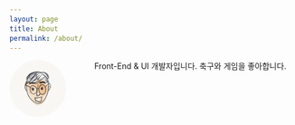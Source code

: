 ```yaml
---
layout: page
title: About
permalink: /about/
---
```


<style>
	.area-profile {position:relative;min-height:100px;padding-left:150px;margin-bottom:50px;}
	.area-profile img {position:absolute;top:0;left:0;border-radius: 100px;}
    .area-profile ul {padding:0;margin:0;list-style: none;}
    .area-profile li {position:relative;padding:10px 0 10px 10px;margin:0;list-style: none;}
    .area-profile li:after {content: "";position:absolute;top:19px;left:0; width: 4px;height:4px;background:#000;border-radius: 4px;}
</style>

<div class="area-profile">
	<img src="/assets/img/profile.png" alt="프로필 이미지" width="100" height="100">
    <p>Front-End & UI 개발자입니다. 축구와 게임을 좋아합니다.</p>
    <!-- <ul>
        <li>웹사이트 : <br><a href="https://ooo.ne.kr">https://ooo.ne.kr</a></li>
	<li>구글 플레이 : <br><a href="https://play.google.com/store/apps/developer?id=Yeong-Il+Yang">https://play.google.com/store/apps/developer?id=Yeong-Il+Yang</a></li>
        <li>구 블로그 : <br><a href="https://pilot376.tistory.com">https://pilot376.tistory.com</a></li>
        <li>이메일 : <br><a href="mailto:pilot376@paran.com">pilot376@paran.com</a></li>
    </ul> -->
	
	
	
</div>


